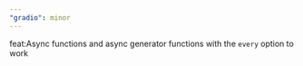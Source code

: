 ```yaml
---
"gradio": minor
---
```


feat:Async functions and async generator functions with the `every` option to work
